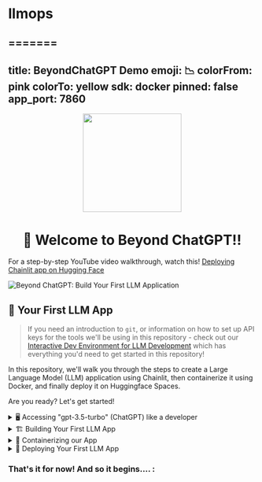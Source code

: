 
# llmops
=======
---
title: BeyondChatGPT Demo
emoji: 📉
colorFrom: pink
colorTo: yellow
sdk: docker
pinned: false
app_port: 7860
---

<p align = "center" draggable=”false” ><img src="https://github.com/AI-Maker-Space/LLM-Dev-101/assets/37101144/d1343317-fa2f-41e1-8af1-1dbb18399719" 
     width="200px"
     height="auto"/>
</p>


## <h1 align="center" id="heading">:wave: Welcome to Beyond ChatGPT!!</h1>

For a step-by-step YouTube video walkthrough, watch this! [Deploying Chainlit app on Hugging Face](https://www.youtube.com/live/pRbbZcL0NMI?si=NAYhMZ_suAY84f06&t=2119)

![Beyond ChatGPT: Build Your First LLM Application](https://github.com/AI-Maker-Space/Beyond-ChatGPT/assets/48775140/cb7a74b8-28af-4d12-a008-8f5a51d47b4c)

## 🤖 Your First LLM App

> If you need an introduction to `git`, or information on how to set up API keys for the tools we'll be using in this repository - check out our [Interactive Dev Environment for LLM Development](https://github.com/AI-Maker-Space/Interactive-Dev-Environment-for-LLM-Development/tree/main) which has everything you'd need to get started in this repository!

In this repository, we'll walk you through the steps to create a Large Language Model (LLM) application using Chainlit, then containerize it using Docker, and finally deploy it on Huggingface Spaces.

Are you ready? Let's get started!

<details>
  <summary>🖥️ Accessing "gpt-3.5-turbo" (ChatGPT) like a developer</summary>

1. Head to [this notebook](https://colab.research.google.com/drive/1mOzbgf4a2SP5qQj33ZxTz2a01-5eXqk2?usp=sharing) and follow along with the instructions!

2. Complete the notebook and try out your own system/assistant messages!

That's it! Head to the next step and start building your application!

</details>


<details>
  <summary>🏗️ Building Your First LLM App</summary>

1. Clone [this](https://github.com/AI-Maker-Space/Beyond-ChatGPT/tree/main) repo.

     ``` bash
     git clone https://github.com/AI-Maker-Space/Beyond-ChatGPT.git
     ```

2. Navigate inside this repo
     ``` bash
     cd Beyond-ChatGPT
     ```

3. Install the packages required for this python envirnoment in `requirements.txt`.
     ``` bash
     pip install -r requirements.txt
     ``` 

4. Open your `.env` file. Replace the `###` in your `.env` file with your OpenAI Key and save the file.
     ``` bash
     OPENAI_API_KEY=sk-###
     ```

5. Let's try deploying it locally. Make sure you're in the python environment where you installed Chainlit and OpenAI. Run the app using Chainlit. This may take a minute to run.
     ``` bash
     chainlit run app.py -w
     ```

<p align = "center" draggable=”false”>
<img src="https://github.com/AI-Maker-Space/LLMOps-Dev-101/assets/37101144/54bcccf9-12e2-4cef-ab53-585c1e2b0fb5"> 
</p>

Great work! Let's see if we can interact with our chatbot.

<p align = "center" draggable=”false”>
<img src="https://github.com/AI-Maker-Space/LLMOps-Dev-101/assets/37101144/854e4435-1dee-438a-9146-7174b39f7c61"> 
</p> 

Awesome! Time to throw it into a docker container and prepare it for shipping!
</details>



<details>
  <summary>🐳 Containerizing our App</summary>

1. Let's build the Docker image. We'll tag our image as `llm-app` using the `-t` parameter. The `.` at the end means we want all of the files in our current directory to be added to our image.
     
     ``` bash
     docker build -t llm-app .
     ```

2. Run and test the Docker image locally using the `run` command. The `-p`parameter connects our **host port #** to the left of the `:` to our **container port #** on the right.
    
     ``` bash
     docker run -p 7860:7860 llm-app
     ```

3. Visit http://localhost:7860 in your browser to see if the app runs correctly.

<p align = "center" draggable=”false”>
<img src="https://github.com/AI-Maker-Space/LLMOps-Dev-101/assets/37101144/2c764f25-09a0-431b-8d28-32246e0ca1b7"> 
</p>

Great! Time to ship!
</details>


<details>
  <summary>🚀 Deploying Your First LLM App</summary>

1. Let's create a new Huggingface Space. Navigate to [Huggingface](https://huggingface.co) and click on your profile picture on the top right. Then click on `New Space`.

<p align = "center" draggable=”false”>
<img src="https://github.com/AI-Maker-Space/LLMOps-Dev-101/assets/37101144/f0656408-28b8-4876-9887-8f0c4b882bae"> 
</p>

2. Setup your space as shown below:
   
- Owner: Your username
- Space Name: `llm-app`
- License: `Openrail`
- Select the Space SDK: `Docker`
- Docker Template: `Blank`
- Space Hardware: `CPU basic - 2 vCPU - 16 GB - Free`
- Repo type: `Public`

<p align = "center" draggable=”false”>
<img src="https://github.com/AI-Maker-Space/LLMOps-Dev-101/assets/37101144/8f16afd1-6b46-4d9f-b642-8fefe355c5c9"> 
</p>

3. You should see something like this. We're now ready to send our files to our Huggingface Space. After cloning, move your files to this repo and push it along with your docker file. You DO NOT need to create a Dockerfile. Make sure NOT TO push your `.env` file. This should automatically be ignored.

<p align = "center" draggable=”false”>
<img src="https://github.com/AI-Maker-Space/LLMOps-Dev-101/assets/37101144/cbf366e2-7613-4223-932a-72c67a73f9c6"> 
</p>

4. After pushing all files, navigate to the settings in the top right to add your OpenAI API key.

<p align = "center" draggable=”false”>
<img src="https://github.com/AI-Maker-Space/LLMOps-Dev-101/assets/37101144/a1123a6f-abdd-4f76-bea4-39acf9928762"> 
</p>

5. Scroll down to `Variables and secrets` and click on `New secret` on the top right.

<p align = "center" draggable=”false”>
<img src="https://github.com/AI-Maker-Space/LLMOps-Dev-101/assets/37101144/a8a4a25d-752b-4036-b572-93381370c2db"> 
</p>

6. Set the name to `OPENAI_API_KEY` and add your OpenAI key under `Value`. Click save.

<p align = "center" draggable=”false”>
<img src="https://github.com/AI-Maker-Space/LLMOps-Dev-101/assets/37101144/0a897538-1779-48ff-bcb4-486af30f7a14"> 
</p>

7. To ensure your key is being used, we recommend you `Restart this Space`.

<p align = "center" draggable=”false”>
<img src="https://github.com/AI-Maker-Space/LLMOps-Dev-101/assets/37101144/fb1d83af-6ebe-4676-8bf5-b6d88f07c583"> 
</p>

8. Congratulations! You just deployed your first LLM! 🚀🚀🚀 Get on linkedin and post your results and experience! Make sure to tag us at #AIMakerspace !

Here's a template to get your post started!

```
🚀🎉 Exciting News! 🎉🚀

🏗️ Today, I'm thrilled to announce that I've successfully built and shipped my first-ever LLM using the powerful combination of Chainlit, Docker, and the OpenAI API! 🖥️

Check it out 👇
[LINK TO APP]

A big shoutout to the @**AI Makerspace** for all making this possible. Couldn't have done it without the incredible community there. 🤗🙏

Looking forward to building with the community! 🙌✨ Here's to many more creations ahead! 🥂🎉

Who else is diving into the world of AI? Let's connect! 🌐💡

#FirstLLM #Chainlit #Docker #OpenAI #AIMakerspace
```

</details>

<p></p>

### That's it for now!  And so it begins.... :
